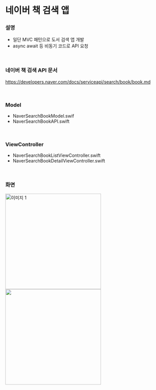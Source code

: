 # 네이버 책 검색 앱

### 설명
- 일단 MVC 패턴으로 도서 검색 앱 개발
- async await 등 비동기 코드로 API 요청
  
<br>

### 네이버 책 검색 API 문서
https://developers.naver.com/docs/serviceapi/search/book/book.md

<br>

### Model

- NaverSearchBookModel.swif
- NaverSearchBookAPI.swift

<br>

### ViewController

- NaverSearchBookListViewController.swift 
- NaverSearchBookDetailViewController.swift

<br>

### 화면

<p align="left">
<img src="https://github.com/codeway2012/NaverSearchBookSampleApp/assets/164759000/7a131549-8dfc-4b97-b375-917fc84c52f2" height="300"  alt="이미지 1">
  <img src="https://github.com/codeway2012/NaverSearchBookSampleApp/assets/164759000/8800f09c-592a-4ccb-9f37-a1b48115186e" height="300">
</p>




